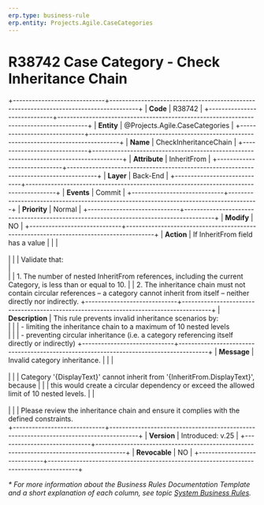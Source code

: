 ```yaml
---
erp.type: business-rule
erp.entity: Projects.Agile.CaseCategories
---
```


# R38742 Case Category - Check Inheritance Chain
+-----------------------------+---------------------------------------------------------------------------------------+
| **Code**                    | R38742                                                                                |
+-----------------------------+---------------------------------------------------------------------------------------+
| **Entity**                  | @Projects.Agile.CaseCategories                                                        |
+-----------------------------+---------------------------------------------------------------------------------------+
| **Name**                    | CheckInheritanceChain                                                                 |
+-----------------------------+---------------------------------------------------------------------------------------+
| **Attribute**               | InheritFrom                                                                           |
+-----------------------------+---------------------------------------------------------------------------------------+
| **Layer**                   | Back-End                                                                              |
+-----------------------------+---------------------------------------------------------------------------------------+
| **Events**                  | Commit                                                                                |
+-----------------------------+---------------------------------------------------------------------------------------+
| **Priority**                | Normal                                                                                |
+-----------------------------+---------------------------------------------------------------------------------------+
| **Modify**                  | NO                                                                                    |
+-----------------------------+---------------------------------------------------------------------------------------+
| **Action**                  | If InheritFrom field has a value                                                      |
|                             | <br></br>                                                                             |
|                             | Validate that:<br>                                                                    |   
|                             | 1. The number of nested InheritFrom references, including the current Category, is less than or equal to 10.
|                             | 2. The inheritance chain must not contain circular references – а category cannot inherit from itself – neither directly nor indirectly.
+-----------------------------+---------------------------------------------------------------------------------------+
| **Description**             | This rule prevents invalid inheritance scenarios by:<br>                              |
|                             | \- limiting the inheritance chain to a maximum of 10 nested levels<br>                |
|                             | \- preventing circular inheritance (i.e. a category referencing itself directly or indirectly)
+-----------------------------+---------------------------------------------------------------------------------------+
| **Message**                 | Invalid category inheritance.                                                         |
|                             | <br></br>                                                                             |
|                             | Category '{DisplayText}' cannot inherit from '{InheritFrom.DisplayText}', because     |
|                             | this would create a circular dependency or exceed the allowed limit of 10 nested levels.
|                             | <br></br>                                                                             |
|                             | Please review the inheritance chain and ensure it complies with the defined constraints.                       
+-----------------------------+---------------------------------------------------------------------------------------+
| **Version**                 | Introduced: v.25                                                                      |
+-----------------------------+---------------------------------------------------------------------------------------+
| **Revocable**               | NO                                                                                    |
+-----------------------------+---------------------------------------------------------------------------------------+

*\* For more information about the Business Rules Documentation Template and a short explanation of each column, see
topic [System Business Rules](../templates/template-description-system-business-rules.md).*
